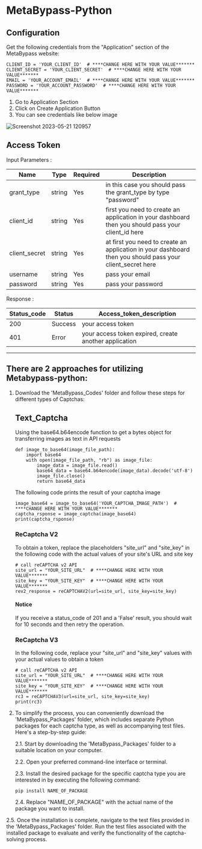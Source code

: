 # MetaBypass-Python

## Configuration

Get the following credentials from the "Application" section of the MetaBypass website:

```
CLIENT_ID = 'YOUR_CLIENT_ID'  # ****CHANGE HERE WITH YOUR VALUE*******
CLIENT_SECRET = 'YOUR_CLIENT_SECRET'  # ****CHANGE HERE WITH YOUR VALUE*******
EMAIL = 'YOUR_ACCOUNT_EMAIL'  # ****CHANGE HERE WITH YOUR VALUE*******
PASSWORD = 'YOUR_ACCOUNT_PASSWORD'  # ****CHANGE HERE WITH YOUR VALUE*******
```

1. Go to Application Section 
2. Click on Create Application Button
3. You can see credentials like below image


![Screenshot 2023-05-21 120957](https://github.com/metabypass/metabypass-python/assets/128980891/4420f7ed-1588-412a-b0e8-2876d4ae1854)


## Access Token
Input Parameters :

|     Name	  |   Type    |  Required   | Description |
| ----------- | --------- | ----------- | ----------- |
| grant_type	|  string	  |    Yes	    | in this case you should pass the grant_type by type "password" |
| client_id	  |  string	  |    Yes	    | first you need to create an application in your dashboard then you should pass your client_id here |
| client_secret |	string	|    Yes	    | at first you need to create an application in your dashboard then you should pass your client_secret here |
| username	    | string	|    Yes	    | pass your email |
| password	    | string	|    Yes	    | pass your password |

Response :

| Status_code	|  Status  |  Access_token_description  | 
| ----------- | -------- | -------------- |
| 200	        | Success  | your access token |
| 401	        |  Error   | your access token expired, create another application|

 ------------------------------------------------------------------------------------------------------------------------


## There are 2 approaches for utilizing Metabypass-python:

1. Download the 'MetaBypass_Codes' folder and follow these steps for different types of Captchas:

    ## Text_Captcha 
    Using the  base64.b64encode function to get a bytes object for transferring images as text in API requests
    
    ```
    def image_to_base64(image_file_path):
        import base64
        with open(image_file_path, "rb") as image_file:
            image_data = image_file.read()
            base64_data = base64.b64encode(image_data).decode('utf-8')
            image_file.close()
            return base64_data
    ```

    The following code prints the result of your captcha image
    
    ```
    image_base64 = image_to_base64('YOUR_CAPTCHA_IMAGE_PATH')  # ****CHANGE HERE WITH YOUR VALUE*******
    captcha_rsponse = image_captcha(image_base64)
    print(captcha_rsponse)
    ```


    ### ReCaptcha V2

    To obtain a token, replace the placeholders "site_url" and "site_key" in the following code with the actual values of your site's URL and site key
    ```
    # call reCAPTCHA v2 API
    site_url = "YOUR_SITE_URL"  # ****CHANGE HERE WITH YOUR VALUE*******
    site_key = "YOUR_SITE_KEY"  # ****CHANGE HERE WITH YOUR VALUE*******
    rev2_response = reCAPTCHAV2(url=site_url, site_key=site_key)
    ```
    #### Notice
    If you receive a status_code of 201 and a 'False' result, you should wait for 10 seconds and then retry the operation.


    ### ReCaptcha V3

    In the following code, replace your "site_url" and "site_key" values with your actual values to obtain a token

    ```
    # call reCAPTCHA v2 API
    site_url = "YOUR_SITE_URL"  # ****CHANGE HERE WITH YOUR VALUE*******
    site_key = "YOUR_SITE_KEY"  # ****CHANGE HERE WITH YOUR VALUE*******
    rc3 = reCAPTCHAV3(url=site_url, site_key=site_key)
    print(rc3)
    ```
2. To simplify the process, you can conveniently download the 'MetaBypass_Packages' folder, which includes separate Python packages for each captcha type, as well as accompanying test files. Here's a step-by-step guide:


   2.1. Start by downloading the 'MetaBypass_Packages' folder to a suitable location on your computer.

   2.2. Open your preferred command-line interface or terminal.

   2.3. Install the desired package for the specific captcha type you are interested in by executing the following command:
   ```
   pip install NAME_OF_PACKAGE
   ```

   2.4. Replace "NAME_OF_PACKAGE" with the actual name of the package you want to install.

 2.5. Once the installation is complete, navigate to the test files provided in the 'MetaBypass_Packages' folder. Run the test files associated with the installed package to evaluate and verify the functionality of the captcha-solving process.

